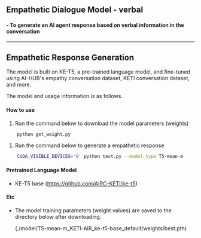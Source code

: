 

## Empathetic Dialogue Model - verbal
#### - To generate an AI agent response based on verbal information in the conversation


----------------------------------

## Empathetic Response Generation

The model is built on KE-T5, a pre-trained language model, and fine-tuned using AI-HUB's empathy conversation dataset, KETI conversation dataset, and more.

The model and usage information is as follows.


#### How to use

1) Run the command below to download the model parameters (weights)
```bash
    python get_weight.py
```

1) Run the command below to generate a empathetic response
```bash
    CUDA_VISIBLE_DEVICES='0' python test.py --model_type T5-mean-m
```


#### Pretrained Language Model
- KE-T5 base
(https://github.com/AIRC-KETI/ke-t5)



#### Etc
- The model training parameters (weight values) are saved to the directory below after downloading.

    (./model/T5-mean-m_KETI-AIR_ke-t5-base_default/weights/best.pth)

